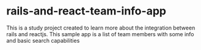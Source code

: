 # rails-and-react-team-info-app
This is a study project created to learn more about the integration between rails and reactjs. This sample app is a list of team members with some info and basic search capabilities
